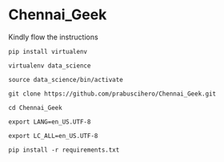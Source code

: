 # Chennai_Geek

Kindly flow the instructions

	pip install virtualenv

	virtualenv data_science

	source data_science/bin/activate

	git clone https://github.com/prabuscihero/Chennai_Geek.git

	cd Chennai_Geek

	export LANG=en_US.UTF-8

	export LC_ALL=en_US.UTF-8

	pip install -r requirements.txt